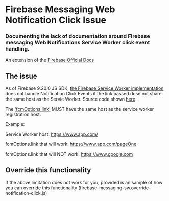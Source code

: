 # Firebase Messaging Web Notification Click Issue
### Documenting the lack of documentation around Firebase messaging Web Notifications Service Worker click event handling.

An extension of the [Firebase Official Docs](https://firebase.google.com/docs/cloud-messaging/js/receive)


## The issue
As of Firebase 9.20.0 JS SDK, [the Firebase Service Worker implementation](https://github.com/firebase/firebase-js-sdk/blob/37de4d015c9d0ed5341519533eb753b58ecbcff0/packages/messaging/src/listeners/sw-listeners.ts#L137) does not handle Notification Click Events if the link passed dose not share the same host as the Servie Worker. Source code shown [here](https://github.com/firebase/firebase-js-sdk/blob/37de4d015c9d0ed5341519533eb753b58ecbcff0/packages/messaging/src/listeners/sw-listeners.ts#L137).


The ['fcmOptions.link'](https://firebase.google.com/docs/reference/admin/dotnet/class/firebase-admin/messaging/webpush-fcm-options#link) MUST have the same host as the service worker registration host.

Example:

Service Worker host: https://www.app.com/

fcmOptions.link that will work: https://www.app.com/pageOne

fcmOptions.link that will NOT work: https://www.google.com


## Override this functionality
If the above limitation does not work for you, provided is an sample of how you can override this functionality (firebase-messaging-sw.override-notification-click.js)